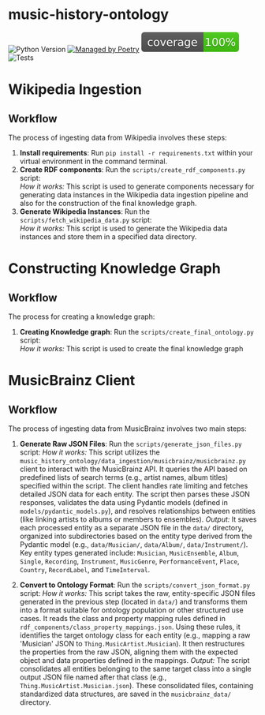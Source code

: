 # music-history-ontology

![Python Version](https://img.shields.io/badge/python-3.12-blue)
[![Managed by Poetry](https://img.shields.io/badge/managed%20by-poetry-blueviolet)](https://python-poetry.org/)
![Coverage](coverage-badge.svg)
![Tests](https://github.kcl.ac.uk/music-hisotry-ontology-team/music-history-ontology/actions/workflows/main.yml/badge.svg?branch=main)

# Wikipedia Ingestion
## Workflow

The process of ingesting data from Wikipedia involves these steps:
1.  **Install requirements**: Run `pip install -r requirements.txt` within your virtual environment in the command terminal.
2.  **Create RDF components**: Run the `scripts/create_rdf_components.py` script:  
    *How it works:* This script is used to generate components necessary for generating data instances in the Wikipedia data ingestion pipeline and also for the construction of the final knowledge graph.
3.  **Generate Wikipedia Instances**: Run the `scripts/fetch_wikipedia_data.py` script:  
    *How it works:* This script is used to generate the Wikipedia data instances and store them in a specified data directory.


# Constructing Knowledge Graph
## Workflow
The process for creating a knowledge graph:
1.  **Creating Knowledge graph**: Run the `scripts/create_final_ontology.py` script:  
    *How it works:* This script is used to create the final knowledge graph

# MusicBrainz Client
## Workflow

The process of ingesting data from MusicBrainz involves two main steps:

1.  **Generate Raw JSON Files**: Run the `scripts/generate_json_files.py` script:
    *How it works:* This script utilizes the `music_history_ontology/data_ingestion/musicbrainz/musicbrainz.py` client to interact with the MusicBrainz API. It queries the API based on predefined lists of search terms (e.g., artist names, album titles) specified within the script. The client handles rate limiting and fetches detailed JSON data for each entity. The script then parses these JSON responses, validates the data using Pydantic models (defined in `models/pydantic_models.py`), and resolves relationships between entities (like linking artists to albums or members to ensembles).
    *Output:* It saves each processed entity as a separate JSON file in the `data/` directory, organized into subdirectories based on the entity type derived from the Pydantic model (e.g., `data/Musician/`, `data/Album/`, `data/Instrument/`). Key entity types generated include: `Musician`, `MusicEnsemble`, `Album`, `Single`, `Recording`, `Instrument`, `MusicGenre`, `PerformanceEvent`, `Place`, `Country`, `RecordLabel`, and `TimeInterval`.

2.  **Convert to Ontology Format**: Run the `scripts/convert_json_format.py` script:
    *How it works:* This script takes the raw, entity-specific JSON files generated in the previous step (located in `data/`) and transforms them into a format suitable for ontology population or other structured use cases. It reads the class and property mapping rules defined in `rdf_components/class_property_mappings.json`. Using these rules, it identifies the target ontology class for each entity (e.g., mapping a raw 'Musician' JSON to `Thing.MusicArtist.Musician`). It then restructures the properties from the raw JSON, aligning them with the expected object and data properties defined in the mappings.
    *Output:* The script consolidates all entities belonging to the same target class into a single output JSON file named after that class (e.g., `Thing.MusicArtist.Musician.json`). These consolidated files, containing standardized data structures, are saved in the `musicbrainz_data/` directory.
